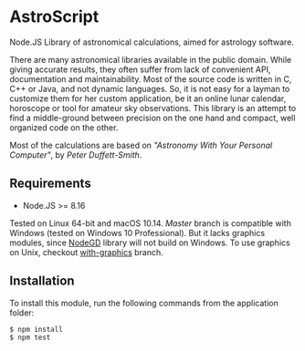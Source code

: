 # AstroScript

Node.JS Library of astronomical calculations, aimed for astrology software.

There are many astronomical libraries available in the public domain. While
giving accurate results, they often suffer from lack of convenient API,
documentation and maintainability. Most of the source code is written in C, C++
or Java, and not dynamic languages. So, it is not easy for a layman to customize
them for her custom application, be it an online lunar calendar, horoscope or
tool for amateur sky observations. This library is an attempt to find a
middle-ground between precision on the one hand and compact, well organized
code on the other.

Most of the calculations are based on _"Astronomy With Your Personal Computer"_,
by _Peter Duffett-Smith_.

## Requirements

* Node.JS >= 8.16

Tested on Linux 64-bit and macOS 10.14. *Master* branch is compatible with Windows
(tested on Windows 10 Professional). But it lacks graphics modules, since
[NodeGD](https://www.npmjs.com/package/node-gd) library will not build on Windows.
To use graphics on Unix, checkout
[with-graphics](https://github.com/skrushinsky/astroscript-node/tree/with-graphics)
branch.

## Installation

To install this module, run the following commands from the application folder:

```
$ npm install
$ npm test
```

